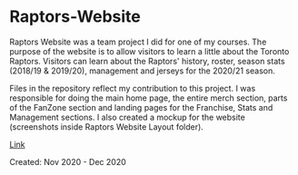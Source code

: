 # Raptors-Website
Raptors Website was a team project I did for one of my courses. The purpose of the website is to allow visitors to learn a little about the Toronto Raptors. Visitors can learn about the Raptors' history, roster, season stats (2018/19 & 2019/20), management and jerseys for the 2020/21 season.

Files in the repository reflect my contribution to this project. I was responsible for doing the main home page, the entire merch section, parts of the FanZone section and landing pages for the Franchise, Stats and Management sections. I also created a mockup for the website (screenshots inside Raptors Website Layout folder).

[Link](http://webdev.scs.ryerson.ca/~g3chahal/Raptors/home.html)

Created: Nov 2020 - Dec 2020
